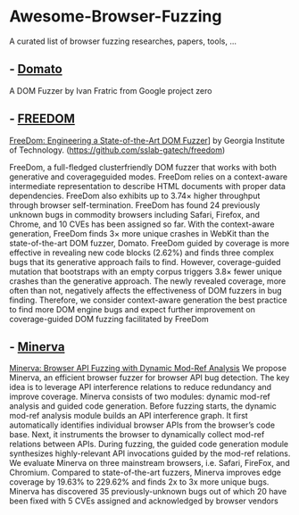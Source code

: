 # Awesome-Browser-Fuzzing
A curated list of browser fuzzing researches, papers, tools, ...

## - [Domato](https://github.com/googleprojectzero/domato)

A DOM Fuzzer by Ivan Fratric from Google project zero

## - [FREEDOM](https://github.com/sslab-gatech/freedom)

[FreeDom: Engineering a State-of-the-Art DOM Fuzzer](https://gts3.org/assets/papers/2020/xu:freedom.pdf)] by Georgia Institute of Technology. (https://github.com/sslab-gatech/freedom)

FreeDom, a full-fledged clusterfriendly DOM fuzzer that works with both generative and coverageguided modes. FreeDom relies on a context-aware intermediate
representation to describe HTML documents with proper data dependencies. FreeDom also exhibits up to 3.74× higher throughput
through browser self-termination. FreeDom has found 24 previously unknown bugs in commodity browsers including Safari, Firefox, and Chrome, and 10 CVEs has been assigned so far. With the context-aware generation, FreeDom finds 3× more unique crashes in WebKit than the state-of-the-art DOM fuzzer, Domato. FreeDom guided by coverage is more effective in revealing new code blocks (2.62%) and finds three complex bugs that its generative approach fails to find. However, coverage-guided mutation that bootstraps with an empty corpus triggers 3.8× fewer unique crashes than the generative approach. The newly revealed coverage, more often than not, negatively affects the effectiveness of DOM fuzzers in bug finding. Therefore, we consider context-aware generation the best practice to find more DOM engine bugs and expect further improvement on coverage-guided DOM fuzzing facilitated by FreeDom


## - [Minerva](https://github.com/ChijinZ/Minerva)

[Minerva: Browser API Fuzzing with Dynamic Mod-Ref Analysis](https://hexhive.epfl.ch/publications/files/22FSE.pdf)
We propose Minerva, an efficient browser fuzzer for browser API bug detection. The key idea is to leverage API interference relations to reduce redundancy and improve coverage. Minerva consists of two modules: dynamic mod-ref analysis and guided code generation. Before fuzzing starts, the dynamic mod-ref analysis module builds an API interference graph. It first automatically identifies individual browser APIs from the browser’s code base. Next, it instruments the browser to dynamically collect mod-ref relations between APIs. During fuzzing, the guided code generation module synthesizes highly-relevant API invocations guided by the mod-ref relations. We evaluate Minerva on three mainstream browsers, i.e. Safari, FireFox, and Chromium. Compared to state-of-the-art fuzzers, Minerva improves edge coverage by 19.63% to 229.62% and finds 2x to 3x more unique bugs. Minerva has discovered 35 previously-unknown bugs out of which 20 have been fixed with 5 CVEs assigned and acknowledged by browser vendors
